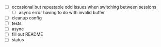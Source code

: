 - [ ] occasional but repeatable odd issues when switching between sessions
    - [ ] async error having to do with invalid buffer
- [ ] cleanup config
- [ ] tests
- [ ] async
- [ ] fill out README
- [ ] status
